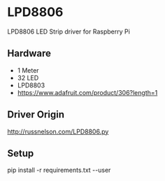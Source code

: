 # LPD8806
LPD8806 LED Strip driver for Raspberry Pi

## Hardware
- 1 Meter
- 32 LED
- LPD8803 
- https://www.adafruit.com/product/306?length=1

## Driver Origin
http://russnelson.com/LPD8806.py


## Setup
pip install -r requirements.txt --user
